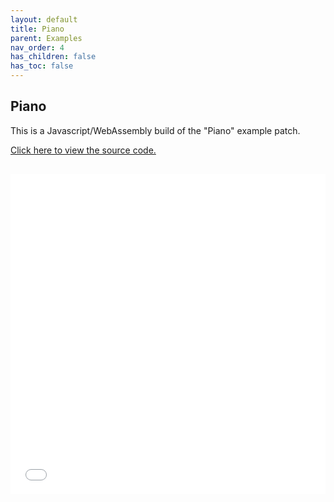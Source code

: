```yaml
---
layout: default
title: Piano
parent: Examples
nav_order: 4
has_children: false
has_toc: false
---
```


## Piano

This is a Javascript/WebAssembly build of the "Piano" example patch.


<a href="https://github.com/cmajor-lang/cmajor/tree/main/examples/patches/Piano" target="_blank">Click here to view the source code.</a>

<iframe style="display: inline-block; width: 100%; height: 32rem; border:none; padding-top: 1rem;"
        src="../../../assets/example_patches/Piano/index.html">
</iframe>

